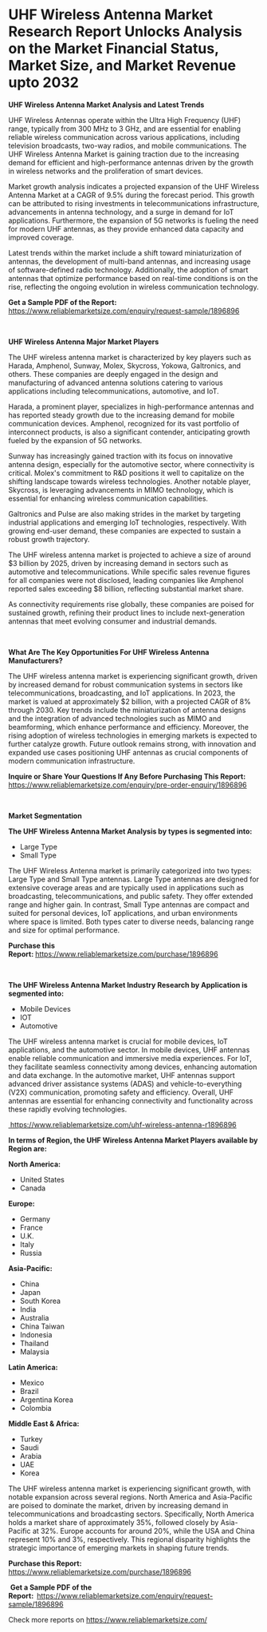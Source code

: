 <p><h1>UHF Wireless Antenna Market Research Report Unlocks Analysis on the Market Financial Status, Market Size, and Market Revenue upto 2032</h1></p><p><strong>UHF Wireless Antenna Market Analysis and Latest Trends</strong></p>
<p><p>UHF Wireless Antennas operate within the Ultra High Frequency (UHF) range, typically from 300 MHz to 3 GHz, and are essential for enabling reliable wireless communication across various applications, including television broadcasts, two-way radios, and mobile communications. The UHF Wireless Antenna Market is gaining traction due to the increasing demand for efficient and high-performance antennas driven by the growth in wireless networks and the proliferation of smart devices.</p><p>Market growth analysis indicates a projected expansion of the UHF Wireless Antenna Market at a CAGR of 9.5% during the forecast period. This growth can be attributed to rising investments in telecommunications infrastructure, advancements in antenna technology, and a surge in demand for IoT applications. Furthermore, the expansion of 5G networks is fueling the need for modern UHF antennas, as they provide enhanced data capacity and improved coverage.</p><p>Latest trends within the market include a shift toward miniaturization of antennas, the development of multi-band antennas, and increasing usage of software-defined radio technology. Additionally, the adoption of smart antennas that optimize performance based on real-time conditions is on the rise, reflecting the ongoing evolution in wireless communication technology.</p></p>
<p><strong>Get a Sample PDF of the Report:&nbsp;</strong> <a href="https://www.reliablemarketsize.com/enquiry/request-sample/1896896?utm_campaign=2218&utm_medium=2&utm_source=Github&utm_content=ia&utm_term=13022025&utm_id=uhf-wireless-antenna">https://www.reliablemarketsize.com/enquiry/request-sample/1896896</a></p>
<p>&nbsp;</p>
<p><strong>UHF Wireless Antenna Major Market Players</strong></p>
<p><p>The UHF wireless antenna market is characterized by key players such as Harada, Amphenol, Sunway, Molex, Skycross, Yokowa, Galtronics, and others. These companies are deeply engaged in the design and manufacturing of advanced antenna solutions catering to various applications including telecommunications, automotive, and IoT.</p><p>Harada, a prominent player, specializes in high-performance antennas and has reported steady growth due to the increasing demand for mobile communication devices. Amphenol, recognized for its vast portfolio of interconnect products, is also a significant contender, anticipating growth fueled by the expansion of 5G networks.</p><p>Sunway has increasingly gained traction with its focus on innovative antenna design, especially for the automotive sector, where connectivity is critical. Molex's commitment to R&D positions it well to capitalize on the shifting landscape towards wireless technologies. Another notable player, Skycross, is leveraging advancements in MIMO technology, which is essential for enhancing wireless communication capabilities.</p><p>Galtronics and Pulse are also making strides in the market by targeting industrial applications and emerging IoT technologies, respectively. With growing end-user demand, these companies are expected to sustain a robust growth trajectory.</p><p>The UHF wireless antenna market is projected to achieve a size of around $3 billion by 2025, driven by increasing demand in sectors such as automotive and telecommunications. While specific sales revenue figures for all companies were not disclosed, leading companies like Amphenol reported sales exceeding $8 billion, reflecting substantial market share.</p><p>As connectivity requirements rise globally, these companies are poised for sustained growth, refining their product lines to include next-generation antennas that meet evolving consumer and industrial demands.</p></p>
<p>&nbsp;</p>
<p><strong>What Are The Key Opportunities For UHF Wireless Antenna Manufacturers?</strong></p>
<p><p>The UHF wireless antenna market is experiencing significant growth, driven by increased demand for robust communication systems in sectors like telecommunications, broadcasting, and IoT applications. In 2023, the market is valued at approximately $2 billion, with a projected CAGR of 8% through 2030. Key trends include the miniaturization of antenna designs and the integration of advanced technologies such as MIMO and beamforming, which enhance performance and efficiency. Moreover, the rising adoption of wireless technologies in emerging markets is expected to further catalyze growth. Future outlook remains strong, with innovation and expanded use cases positioning UHF antennas as crucial components of modern communication infrastructure.</p></p>
<p><strong>Inquire or Share Your Questions If Any Before Purchasing This Report:</strong> <a href="https://www.reliablemarketsize.com/enquiry/pre-order-enquiry/1896896?utm_campaign=2218&utm_medium=2&utm_source=Github&utm_content=ia&utm_term=13022025&utm_id=uhf-wireless-antenna">https://www.reliablemarketsize.com/enquiry/pre-order-enquiry/1896896</a></p>
<p>&nbsp;</p>
<p><strong>Market Segmentation</strong></p>
<p><strong>The UHF Wireless Antenna Market Analysis by types is segmented into:</strong></p>
<p><ul><li>Large Type</li><li>Small Type</li></ul></p>
<p><p>The UHF Wireless Antenna market is primarily categorized into two types: Large Type and Small Type antennas. Large Type antennas are designed for extensive coverage areas and are typically used in applications such as broadcasting, telecommunications, and public safety. They offer extended range and higher gain. In contrast, Small Type antennas are compact and suited for personal devices, IoT applications, and urban environments where space is limited. Both types cater to diverse needs, balancing range and size for optimal performance.</p></p>
<p><strong>Purchase this Report:&nbsp;</strong><a href="https://www.reliablemarketsize.com/purchase/1896896?utm_campaign=2218&utm_medium=2&utm_source=Github&utm_content=ia&utm_term=13022025&utm_id=uhf-wireless-antenna">https://www.reliablemarketsize.com/purchase/1896896</a></p>
<p>&nbsp;</p>
<p><strong>The UHF Wireless Antenna Market Industry Research by Application is segmented into:</strong></p>
<p><ul><li>Mobile Devices</li><li>IOT</li><li>Automotive</li></ul></p>
<p><p>The UHF wireless antenna market is crucial for mobile devices, IoT applications, and the automotive sector. In mobile devices, UHF antennas enable reliable communication and immersive media experiences. For IoT, they facilitate seamless connectivity among devices, enhancing automation and data exchange. In the automotive market, UHF antennas support advanced driver assistance systems (ADAS) and vehicle-to-everything (V2X) communication, promoting safety and efficiency. Overall, UHF antennas are essential for enhancing connectivity and functionality across these rapidly evolving technologies.</p></p>
<p><a href="https://www.reliablemarketsize.com/uhf-wireless-antenna-r1896896?utm_campaign=2218&utm_medium=2&utm_source=Github&utm_content=ia&utm_term=13022025&utm_id=uhf-wireless-antenna">&nbsp;https://www.reliablemarketsize.com/uhf-wireless-antenna-r1896896</a></p>
<p><strong>In terms of Region, the UHF Wireless Antenna Market Players available by Region are:</strong></p>
<p>
    <p> <strong> North America: </strong>
        <ul>
            <li>United States</li>
            <li>Canada</li>
        </ul>
        </p> 
    <p> <strong> Europe: </strong>
        <ul>
            <li>Germany</li>
            <li>France</li>
            <li>U.K.</li>
            <li>Italy</li>
            <li>Russia</li>
        </ul>
        </p> 
    <p> <strong> Asia-Pacific: </strong>
        <ul>
            <li>China</li>
            <li>Japan</li>
            <li>South Korea</li>
            <li>India</li>
            <li>Australia</li>
            <li>China Taiwan</li>
            <li>Indonesia</li>
            <li>Thailand</li>
            <li>Malaysia</li>
        </ul>
        </p> 
    <p> <strong> Latin America: </strong>
        <ul>
            <li>Mexico</li>
            <li>Brazil</li>
            <li>Argentina Korea</li>
            <li>Colombia</li>
        </ul>
        </p> 
    <p> <strong> Middle East & Africa: </strong>
        <ul>
            <li>Turkey</li>
            <li>Saudi</li>
            <li>Arabia</li>
            <li>UAE</li>
            <li>Korea</li>
        </ul>
    </p>
    </p>
<p><p>The UHF wireless antenna market is experiencing significant growth, with notable expansion across several regions. North America and Asia-Pacific are poised to dominate the market, driven by increasing demand in telecommunications and broadcasting sectors. Specifically, North America holds a market share of approximately 35%, followed closely by Asia-Pacific at 32%. Europe accounts for around 20%, while the USA and China represent 10% and 3%, respectively. This regional disparity highlights the strategic importance of emerging markets in shaping future trends.</p></p>
<p><strong>Purchase this Report: </strong><a href="https://www.reliablemarketsize.com/purchase/1896896?utm_campaign=2218&utm_medium=2&utm_source=Github&utm_content=ia&utm_term=13022025&utm_id=uhf-wireless-antenna">https://www.reliablemarketsize.com/purchase/1896896</a></p>
<p>&nbsp;<strong>Get a Sample PDF of the Report:&nbsp;&nbsp;</strong><a href="https://www.reliablemarketsize.com/enquiry/request-sample/1896896?utm_campaign=2218&utm_medium=2&utm_source=Github&utm_content=ia&utm_term=13022025&utm_id=uhf-wireless-antenna">https://www.reliablemarketsize.com/enquiry/request-sample/1896896</a></p>
<p><strong></strong></p>
<p>Check more reports on <a href="https://www.reliablemarketsize.com/?utm_campaign=2218&utm_medium=2&utm_source=Github&utm_content=ia&utm_term=13022025&utm_id=uhf-wireless-antenna">https://www.reliablemarketsize.com/</a></p>